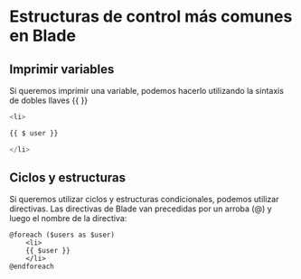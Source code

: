 # Estructuras de control más comunes en Blade

## Imprimir variables

Si queremos imprimir una variable, podemos hacerlo utilizando la sintaxis de dobles llaves {{ }}

```php
<li>

{{ $ user }}

</li>
```

## Ciclos y estructuras

Si queremos utilizar ciclos y estructuras condicionales, podemos utilizar directivas. Las directivas de Blade van precedidas por un arroba (@) y luego el nombre de la directiva:

```iframe
@foreach ($users as $user)
    <li>
    {{ $user }}
    </li>
@endforeach
```

